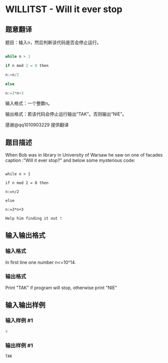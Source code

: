 # WILLITST - Will it ever stop

## 题意翻译

题目：输入n，然后判断该代码是否会停止运行。

```cpp

while n > 1

if n mod 2 = 0 then

n:=n/2

else

n:=3*n+3

```

输入格式：一个整数n。

输出格式：若该代码会停止运行输出“TAK”。否则输出“NIE”。

感谢@qq1010903229 提供翻译

## 题目描述

When Bob was in library in University of Warsaw he saw on one of facades caption :"Will it ever stop?" and below some mysterious code:

```

while n > 1

if n mod 2 = 0 then

n:=n/2

else

n:=3*n+3

Help him finding it out !

```

## 输入输出格式

### 输入格式

In first line one number n<=10^14.

### 输出格式

Print "TAK" if program will stop, otherwise print "NIE"

## 输入输出样例

### 输入样例 #1

```cpp
4
```


### 输出样例 #1

```cpp
TAK
```


